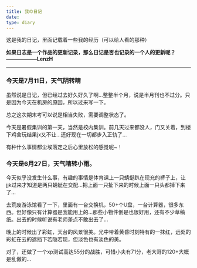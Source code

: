 ```yaml
---
title: 我の日记
date: 
type: diary
---
```

这是我的日记，里面记载着一些我的经历（可以给人看的那种）

**如果日志是一个作品的更新记录，那么日记是否也记录的一个人的更新呢？ ——————LenzH**


---
### 今天是7月11日，天气阴转晴
虽然说是日记，但已经过去好久好久了啊...整整半个月，说是半月刊也不过分。只是因为今天在机房的原因，所以过来写一下。

总之这次期末考可以说是相当失败，需要调整状态了。

今天是暑假集训的第一天，当然是校内集训。前几天过来都没人，门又关着，到楼下鸡舍玩结果jx又不让...还好现在一切都步入正轨了...

有种什么事情都尘埃落定之后心里放松的感觉呢~！

### 今天是6月27日，天气晴转小雨。
今天似乎没发生什么事，有趣的事情是体育课上一只蜻蜓趴在现充的裤子上，让jjk过来才知道是两只蜻蜓在交配...把上面一只扯下来的时候上面一只头都掉下来了...

去荒废游泳馆看了一下，里面有一台交换机，50+个U盘，一台计算器，很多东西。但好像只有计算器是我能用上的...那些小物件倒是也很好用，还有不少草稿纸。出去的时候听说有老师差点不敢出去了...

晚上的时候出了彩虹，天台的风景很美。光中带着黄昏时刻特有的一抹红，远处的彩虹在云的遮挡下若隐若现，但淡色也有淡色的美。

对了，还做了一个xp测试[](https://starinitial.github.io/xpcheck/xpcheck)高达55分的战胜，可惜小夫有71分，老大哥的120+大概是乱做的...

